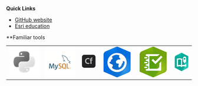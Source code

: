 **Quick Links**
- [GitHub website](https://trbaker.github.io)
- [Esri education](https://esri.com/education)


**Familiar tools
<table>
  <tr>
    <td><img src="images/python.png"></td>
    <td><img src="images/mysql.png"></td>
    <td><img src="images/cf.png"></td>
    <td><img src="images/AGO.png"></td>
    <td><img src="images/s123.png"></td>
    <td><img src="images/storymap.png" height=50></td>
  </tr></table>

